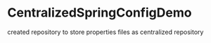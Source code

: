 # CentralizedSpringConfigDemo
created repository to store properties files as centralized repository
